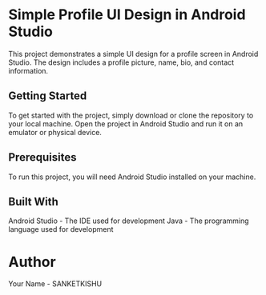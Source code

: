
# Simple Profile UI Design in Android Studio

This project demonstrates a simple UI design for a profile screen in Android Studio. The design includes a profile picture, name, bio, and contact information.

## Getting Started
To get started with the project, simply download or clone the repository to your local machine. Open the project in Android Studio and run it on an emulator or physical device.

## Prerequisites
To run this project, you will need Android Studio installed on your machine.
## Built With
Android Studio - The IDE used for development
Java - The programming language used for development
# Author
Your Name - SANKETKISHU

